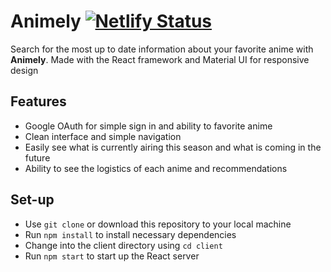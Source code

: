 # Animely [ ![Netlify Status](https://api.netlify.com/api/v1/badges/16817d14-dab9-4e49-8fdd-cf52cecdbeb7/deploy-status)](https://app.netlify.com/sites/animely/deploys)

Search for the most up to date information about your favorite anime with **Animely**. 
Made with the React framework and Material UI for responsive design
## Features
 - Google OAuth for simple sign in and ability to favorite anime
 - Clean interface and simple navigation
 - Easily see what is currently airing this season and what is coming in the future
 - Ability to see the logistics of each anime and recommendations
 
## Set-up

 - Use `git clone` or download this repository to your local machine
 - Run `npm install` to install necessary dependencies
 - Change into the client directory using `cd client`
 - Run `npm start` to start up the React server




